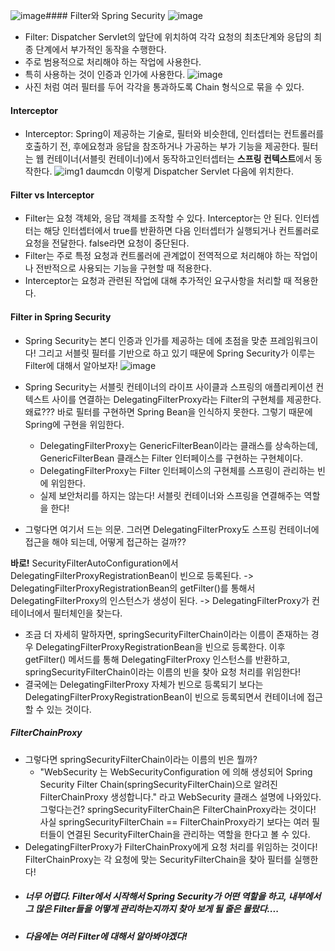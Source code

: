 ![image](https://github.com/user-attachments/assets/03243d3e-3412-46d3-8be3-ccf9a20f0643)#### Filter와 Spring Security
![image](https://github.com/user-attachments/assets/7965901a-d7e8-4848-a848-0ddbd43ac385)
- Filter: Dispatcher Servlet의 앞단에 위치하여 각각 요청의 최초단계와 응답의 최종 단계에서 부가적인 동작을 수행한다.
- 주로 범용적으로 처리해야 하는 작업에 사용한다.
- 특히 사용하는 것이 인증과 인가에 사용한다.
![image](https://github.com/user-attachments/assets/678d1d82-e465-46a5-abee-30b1216062ed)
- 사진 처럼 여러 필터를 두어 각각을 통과하도록 Chain 형식으로 묶을 수 있다.

#### Interceptor
- Interceptor: Spring이 제공하는 기술로, 필터와 비슷한데, 인터셉터는 컨트롤러를 호출하기 전, 후에요청과 응답을 참조하거나 가공하는 부가 기능을 제공한다.
필터는 웹 컨테이너(서블릿 컨테이너)에서 동작하고인터셉터는 **스프링 컨텍스트**에서 동작한다.
![img1 daumcdn](https://github.com/user-attachments/assets/94e1c15f-4858-4b1f-bcc8-2bd89d13c741)
이렇게 Dispatcher Servlet 다음에 위치한다.

#### Filter vs Interceptor
- Filter는 요청 객체와, 응답 객체를 조작할 수 있다. Interceptor는 안 된다.
인터셉터는 해당 인터셉터에서 true를 반환하면 다음 인터셉터가 실행되거나 컨트롤러로 요청을 전달한다. false라면 요청이 중단된다.
- Filter는 주로 특정 요청과 컨트롤러에 관계없이 전역적으로 처리해야 하는 작업이나 전반적으로 사용되는 기능을 구현할 때 적용한다.
- Interceptor는 요청과 관련된 작업에 대해 추가적인 요구사항을 처리할 때 적용한다.  

#### Filter in Spring Security
- Spring Security는 본디 인증과 인가를 제공하는 데에 초점을 맞춘 프레임워크이다! 그리고 서블릿 필터를 기반으로 하고 있기 때문에
Spring Security가 이루는 Filter에 대해서 알아보자!
![image](https://github.com/user-attachments/assets/5b26a0eb-770f-4cf3-b129-ee6faf0d0289)

- Spring Security는 서블릿 컨테이너의 라이프 사이클과 스프링의 애플리케이션 컨텍스트 사이를
연결하는 DelegatingFilterProxy라는 Filter의 구현체를 제공한다. 왜료??? 바로 필터를 구현하면 Spring Bean을 인식하지 못한다. 그렇기 때문에 Spring에 구현을 위임한다.
  - DelegatingFilterProxy는 GenericFilterBean이라는 클래스를 상속하는데, GenericFilterBean 클래스는 Filter 인터페이스를 구현하는 구현체이다.
   - DelegatingFilterProxy는 Filter 인터페이스의 구현체를 스프링이 관리하는 빈에 위임한다.
   - 실제 보안처리를 하지는 않는다! 서블릿 컨테이너와 스프링을 연결해주는 역할을 한다!
- 그렇다면 여기서 드는 의문. 그러면 DelegatingFilterProxy도 스프링 컨테이너에 접근을 해야 되는데, 어떻게 접근하는 걸까??

**바로!**  SecurityFilterAutoConfiguration에서 DelegatingFilterProxyRegistrationBean이 빈으로 등록된다. -> DelegatingFilterProxyRegistrationBean의 
getFilter()를 통해서 DelegatingFilterProxy의 인스턴스가 생성이 된다. -> DelegatingFilterProxy가 컨테이너에서 필터체인을 찾는다.

- 조금 더 자세히 말하자면, springSecurityFilterChain이라는 이름이 존재하는 경우 DelegatingFilterProxyRegistrationBean을 빈으로 등록한다. 이후 getFilter() 메서드를 통해
DelegatingFilterProxy 인스턴스를 반환하고, springSecurityFilterChain이라는 이름의 빈을 찾아 요청 처리를 위임한다!
- 결국에는 DelegatingFilterProxy 자체가 빈으로 등록되기 보다는 DelegatingFilterProxyRegistrationBean이 빈으로 등록되면서 컨테이너에 접근할 수 있는 것이다.

##### FilterChainProxy
- 그렇다면 springSecurityFilterChain이라는 이름의 빈은 뭘까?
  - "WebSecurity 는 WebSecurityConfiguration 에 의해 생성되어 Spring Security Filter Chain(springSecurityFilterChain)으로 알려진 FilterChainProxy 생성합니다." 라고 WebSecurity 클래스 설명에 나와있다. 그렇다는건?
springSecurityFilterChain은 FilterChainProxy라는 것이다! 사실 springSecurityFilterChain == FilterChainProxy라기 보다는 여러 필터들이 연결된 SecurityFilterChain을 관리하는 역할을 한다고 볼 수 있다. 
-  DelegatingFilterProxy가 FilterChainProxy에게 요청 처리를 위임하는 것이다! FilterChainProxy는 각 요청에 맞는 SecurityFilterChain을 찾아 필터를 실행한다!
-  ##### 너무 어렵다. Filter에서 시작해서 Spring Security가 어떤 역할을 하고, 내부에서 그 많은 Filter들을 어떻게 관리하는지까지 찾아 보게 될 줄은 몰랐다....
-  ##### 다음에는 여러 Filter에 대해서 알아봐야겠다!
